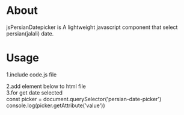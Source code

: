 # About

jsPersianDatepicker is A lightweight javascript component that select persian(jalali) date.

# Usage
1.include code.js file 
<script type="text/javascript" src="code.js"></script>
2.add element below to html file
 <persian-date-picker></persian-date-picker>
 <br />
3.for get date selected
<br />
    const picker  = document.querySelector('persian-date-picker')
    console.log(picker.getAttribute('value'))
